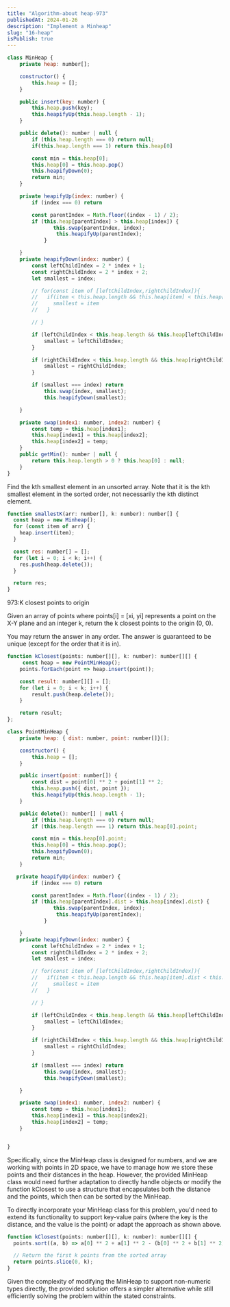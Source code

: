 ```yaml
---
title: "Algorithm-about heap-973"
publishedAt: 2024-01-26
description: "Implement a Minheap"
slug: "16-heap"
isPublish: true
---
```


```js
class MinHeap {
    private heap: number[];

    constructor() {
        this.heap = [];
    }

    public insert(key: number) {
        this.heap.push(key);
        this.heapifyUp(this.heap.length - 1);
    }

    public delete(): number | null {
        if (this.heap.length === 0) return null;
        if(this.heap.length === 1) return this.heap[0]

        const min = this.heap[0];
        this.heap[0] = this.heap.pop()
        this.heapifyDown(0);
        return min;
    }

    private heapifyUp(index: number) {
        if (index === 0) return

        const parentIndex = Math.floor((index - 1) / 2);
        if (this.heap[parentIndex] > this.heap[index]) {
               this.swap(parentIndex, index);
                this.heapifyUp(parentIndex);
            }

    }
    private heapifyDown(index: number) {
        const leftChildIndex = 2 * index + 1;
        const rightChildIndex = 2 * index + 2;
        let smallest = index;

        // for(const item of [leftChildIndex,rightChildIndex]){
        //   if(item < this.heap.length && this.heap[item] < this.heap[smallest]){
        //     smallest = item
        //   }

        // }

        if (leftChildIndex < this.heap.length && this.heap[leftChildIndex] < this.heap[smallest]) {
            smallest = leftChildIndex;
        }

        if (rightChildIndex < this.heap.length && this.heap[rightChildIndex] < this.heap[smallest]) {
            smallest = rightChildIndex;
        }

        if (smallest === index) return
            this.swap(index, smallest);
            this.heapifyDown(smallest);

    }

    private swap(index1: number, index2: number) {
        const temp = this.heap[index1];
        this.heap[index1] = this.heap[index2];
        this.heap[index2] = temp;
    }
    public getMin(): number | null {
        return this.heap.length > 0 ? this.heap[0] : null;
    }
}

```

Find the kth smallest element in an unsorted array. Note that it is the kth smallest element in the sorted order, not necessarily the kth distinct element.

```js
function smallestK(arr: number[], k: number): number[] {
  const heap = new Minheap();
  for (const item of arr) {
    heap.insert(item);
  }

  const res: number[] = [];
  for (let i = 0; i < k; i++) {
    res.push(heap.delete());
  }

  return res;
}
```

973:K closest points to origin

Given an array of points where points[i] = [xi, yi] represents a point on the X-Y plane and an integer k, return the k closest points to the origin (0, 0).

You may return the answer in any order. The answer is guaranteed to be unique (except for the order that it is in).

```js
function kClosest(points: number[][], k: number): number[][] {
     const heap = new PointMinHeap();
    points.forEach(point => heap.insert(point));

    const result: number[][] = [];
    for (let i = 0; i < k; i++) {
        result.push(heap.delete());
    }

    return result;
};

class PointMinHeap {
    private heap: { dist: number, point: number[]}[];

    constructor() {
        this.heap = [];
    }

    public insert(point: number[]) {
        const dist = point[0] ** 2 + point[1] ** 2;
        this.heap.push({ dist, point });
        this.heapifyUp(this.heap.length - 1);
    }

    public delete(): number[] | null {
        if (this.heap.length === 0) return null;
        if (this.heap.length === 1) return this.heap[0].point;

        const min = this.heap[0].point;
        this.heap[0] = this.heap.pop();
        this.heapifyDown(0);
        return min;
    }

   private heapifyUp(index: number) {
        if (index === 0) return

        const parentIndex = Math.floor((index - 1) / 2);
        if (this.heap[parentIndex].dist > this.heap[index].dist) {
               this.swap(parentIndex, index);
                this.heapifyUp(parentIndex);
            }

    }
    private heapifyDown(index: number) {
        const leftChildIndex = 2 * index + 1;
        const rightChildIndex = 2 * index + 2;
        let smallest = index;

        // for(const item of [leftChildIndex,rightChildIndex]){
        //   if(item < this.heap.length && this.heap[item].dist < this.heap[smallest].dist){
        //     smallest = item
        //   }

        // }

        if (leftChildIndex < this.heap.length && this.heap[leftChildIndex].dist < this.heap[smallest].dist) {
            smallest = leftChildIndex;
        }

        if (rightChildIndex < this.heap.length && this.heap[rightChildIndex].dist < this.heap[smallest].dist) {
            smallest = rightChildIndex;
        }

        if (smallest === index) return
            this.swap(index, smallest);
            this.heapifyDown(smallest);

    }

    private swap(index1: number, index2: number) {
        const temp = this.heap[index1];
        this.heap[index1] = this.heap[index2];
        this.heap[index2] = temp;
    }


}

```

Specifically, since the MinHeap class is designed for numbers, and we are working with points in 2D space, we have to manage how we store these points and their distances in the heap. However, the provided MinHeap class would need further adaptation to directly handle objects or modify the function kClosest to use a structure that encapsulates both the distance and the points, which then can be sorted by the MinHeap.

To directly incorporate your MinHeap class for this problem, you'd need to extend its functionality to support key-value pairs (where the key is the distance, and the value is the point) or adapt the approach as shown above.

```js
function kClosest(points: number[][], k: number): number[][] {
  points.sort((a, b) => a[0] ** 2 + a[1] ** 2 - (b[0] ** 2 + b[1] ** 2));

  // Return the first k points from the sorted array
  return points.slice(0, k);
}
```

Given the complexity of modifying the MinHeap to support non-numeric types directly, the provided solution offers a simpler alternative while still efficiently solving the problem within the stated constraints.
